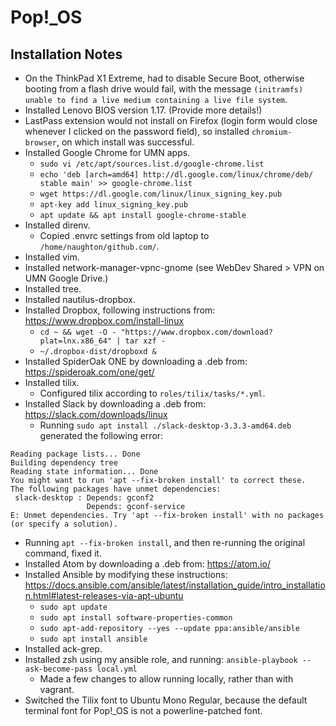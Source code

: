 # Pop!\_OS

## Installation Notes

* On the ThinkPad X1 Extreme, had to disable Secure Boot, otherwise booting from a flash drive would fail, with the message `(initramfs) unable to find a live medium containing a live file system`.
* Installed Lenovo BIOS version 1.17. (Provide more details!)
* LastPass extension would not install on Firefox (login form would close whenever I clicked on the password field), so installed `chromium-browser`, on which install was successful.
* Installed Google Chrome for UMN apps.
  * `sudo vi /etc/apt/sources.list.d/google-chrome.list`
  * `echo 'deb [arch=amd64] http://dl.google.com/linux/chrome/deb/ stable main' >> google-chrome.list`
  * `wget https://dl.google.com/linux/linux_signing_key.pub`
  * `apt-key add linux_signing_key.pub`
  * `apt update && apt install google-chrome-stable` 
* Installed direnv.
  * Copied .envrc settings from old laptop to `/home/naughton/github.com/`.
* Installed vim. 
* Installed network-manager-vpnc-gnome (see WebDev Shared > VPN on UMN Google Drive.)
* Installed tree.
* Installed nautilus-dropbox.
* Installed Dropbox, following instructions from: https://www.dropbox.com/install-linux
  * `cd ~ && wget -O - "https://www.dropbox.com/download?plat=lnx.x86_64" | tar xzf -`
  * `~/.dropbox-dist/dropboxd &`
* Installed SpiderOak ONE by downloading a .deb from: https://spideroak.com/one/get/
* Installed tilix.
  * Configured tilix according to `roles/tilix/tasks/*.yml`.
* Installed Slack by downloading a .deb from: https://slack.com/downloads/linux
  * Running `sudo apt install ./slack-desktop-3.3.3-amd64.deb` generated the following error:
```
Reading package lists... Done
Building dependency tree       
Reading state information... Done
You might want to run 'apt --fix-broken install' to correct these.
The following packages have unmet dependencies:
 slack-desktop : Depends: gconf2
                 Depends: gconf-service
E: Unmet dependencies. Try 'apt --fix-broken install' with no packages (or specify a solution).
```
  * Running `apt --fix-broken install`, and then re-running the original command, fixed it.
* Installed Atom by downloading a .deb from: https://atom.io/
* Installed Ansible by modifying these instructions: https://docs.ansible.com/ansible/latest/installation_guide/intro_installation.html#latest-releases-via-apt-ubuntu
  * `sudo apt update`
  * `sudo apt install software-properties-common`
  * `sudo apt-add-repository --yes --update ppa:ansible/ansible`
  * `sudo apt install ansible`
* Installed ack-grep.
* Installed zsh using my ansible role, and running: `ansible-playbook --ask-become-pass local.yml`
  * Made a few changes to allow running locally, rather than with vagrant.
* Switched the Tilix font to Ubuntu Mono Regular, because the default terminal font for Pop!\_OS is not a powerline-patched font.

